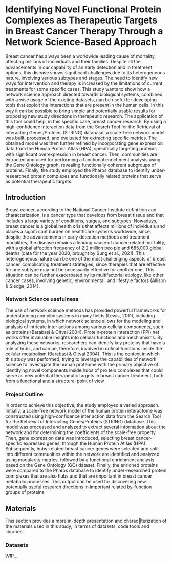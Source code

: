 # Identifying Novel Functional Protein Complexes as Therapeutic Targets in Breast Cancer Therapy Through a Network Science-Based Approach

Breast cancer has always been a worldwide leading cause of mortality, affecting millions of individuals and their families. Despite all the advancements in our capability of an early detection and in treatment options, this disease shows significant challenges due to its heterogeneous nature, involving various subtypes and stages. The need to identify new ways for intervention and therapy is increased by the limitations of current treatments for some specific cases. This study wants to show how a network science approach directed towards biological systems, combined with a wise usage of the existing datasets, can be useful for developing tools that exploit the interactions that are present in the human cells. In this way it can be possible to bring simple and potentially usable results for proposing new study directions in therapeutic research. The application of this tool could help, in this specific case, breast cancer research. By using a high-confidence interaction data from the Search Tool for the Retrieval of Interacting Genes/Proteins (STRING) database, a scale-free network model was built, processed, and evaluated for extracting specific metrics. The obtained model was then further refined by incorporating gene expression data from the Human Protein Atlas (HPA), specifically targeting proteins with significant overexpression in breast cancer. Then, communities are extracted and used for performing a functional enrichment analysis using the Gene Ontology graph, revealing functionally coherent subgroups of proteins. Finally, the study employed the Pharos database to identify under-researched protein complexes and functionally related proteins that serve as potential therapeutic targets.

## Introduction

Breast cancer, according to the National Cancer Institute defini tion and characterization, is a cancer type that develops from breast tissue and that includes a large variety of conditions, stages, and subtypes. Nowadays, breast cancer is a global health crisis that affects millions of individuals and places a signifi cant burden on healthcare systems worldwide, since, despite the advancements in early detection methods and treatment modalities, the disease remains a leading cause of cancer-related mortality, with a global affection frequency of 2.2 million peo ple and 685,000 global deaths (data for the year 2020, brought by Sung et al., 2021). This heterogeneous nature can be one of the most challenging aspects of breast cancer, complicating treatment strategies, since therapies that are effective for one subtype may not be necessarily effective for another one. This situation can be further exacerbated by its multifactorial etiology, like other cancer cases, involving genetic, environmental, and lifestyle factors (Allison & Sledge, 2014).

###  Network Science usefulness

The use of network science methods has provided powerful frameworks for understanding complex systems in many fields (Lewis, 2011), including biological systems, in which network science allows for the modeling and analysis of intricate inter actions among various cellular components, such as proteins (Barabasi & Oltvai 2004). Protein-protein interaction (PPI) net works offer invaluable insights into cellular functions and mech anisms. By analyzing these networks, researchers can identify key proteins that have a role of hubs, and can be, therefore, involved in critical functions inside the cellular metabolism (Barabasi & Oltvai 2004). This is the context in which this study was performed, trying to leverage the capabilities of network science to investigate the human proteome with the primary objective of identifying novel components inside hubs of pro tein complexes that could serve as new potential therapeutic targets in breast cancer treatment, both from a functional and a structural point of view

### Project Outline

In order to achieve this objective, the study employed a varied approach. Initially, a scale-free network model of the human protein interactome was constructed using high-confidence inter action data from the Search Tool for the Retrieval of Interacting Genes/Proteins (STRING) database. This model was processed and analyzed to extract several information about the network and for determining the coefficients of the scale-free property. Then, gene expression data was introduced, selecting breast cancer-specific expressed genes, through the Human Protein At las (HPA). Subsequently, hubs-related breast cancer genes were selected and split into different communities within the network are identified and analyzed using modularity metrics, followed by a functional enrichment analysis based on the Gene Ontology (GO) dataset. Finally, the enriched proteins were compared to the Pharos database to identify under-researched protein com plexes that are also hubs and that are important in breast cancer metabolic processes. This output can be used for discovering new potentially useful research directions in important related by-function groups of proteins.

## Materials

This section provides a more in-depth presentation and characterization of the materials used in this study, in terms of datasets, code tools and libraries.

### Datasets

WIP...